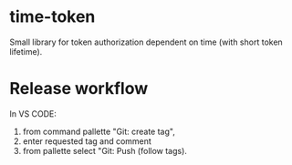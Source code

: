 # time-token
Small library for token authorization dependent on time (with short token lifetime).

# Release workflow

In VS CODE:

1. from command pallette "Git: create tag",
2. enter requested tag and comment
3. from pallette select "Git: Push (follow tags).
